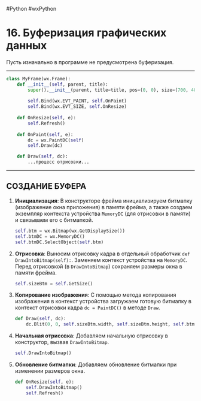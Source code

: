 #Python #wxPython

# 16. Буферизация графических данных

Пусть изначально в программе не предусмотрена буферизация.

---

```python
class MyFrame(wx.Frame):
    def __init__(self, parent, title):
        super().__init__(parent, title=title, pos=(0, 0), size=(700, 400))
 
        self.Bind(wx.EVT_PAINT, self.OnPaint)
        self.Bind(wx.EVT_SIZE, self.OnResize)
 
    def OnResize(self, e):
        self.Refresh()
 
    def OnPaint(self, e):
        dc = wx.PaintDC(self)
        self.Draw(dc)

    def Draw(self, dc):
        ...процесс отрисовки...
```
---

## СОЗДАНИЕ БУФЕРА

1. **Инициализация**: В конструкторе фрейма инициализируем битмапку (изображение окна приложения) в памяти фрейма, а также создаем экземпляр контекста устройства `MemoryDC` (для отрисовки в памяти) и связываем его с битмапкой.
   
   ```python
   self.btm = wx.Bitmap(wx.GetDisplaySize())
   self.btmDC = wx.MemoryDC()
   self.btmDC.SelectObject(self.btm)
   ```

2. **Отрисовка**: Выносим отрисовку кадра в отдельный обработчик `def DrawIntoBitmap(self):`. Заменяем контекст устройства на `MemoryDC`. Перед отрисовкой (в `DrawIntoBitmap`) сохраняем размеры окна в памяти фрейма.
   
   ```python
   self.sizeBtm = self.GetSize()
   ```

3. **Копирование изображения**: С помощью метода копирования изображения в контекст устройства загружаем готовую битмапку в контекст отрисовки кадра `dc = PaintDC()` в методе `Draw`.
   
   ```python
   def Draw(self, dc):
       dc.Blit(0, 0, self.sizeBtm.width, self.sizeBtm.height, self.btmDC, 0, 0)  # ширину и высоту берем из сохраненных размеров окна
   ```

4. **Начальная отрисовка**: Добавляем начальную отрисовку в конструктор, вызвав `DrawIntoBitmap`.

   ```python
   self.DrawIntoBitmap()
   ```

5. **Обновление битмапки**: Добавляем обновление битмапки при изменении размеров окна.

   ```python
   def OnResize(self, e):
       self.DrawIntoBitmap()
       self.Refresh()
   ```

